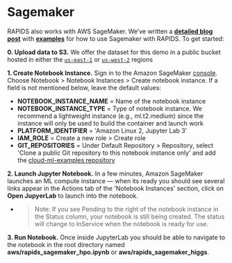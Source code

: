 # Sagemaker

RAPIDS also works with AWS SageMaker. We’ve written a **[detailed
blog post](https://medium.com/rapids-ai/running-rapids-experiments-at-scale-using-amazon-sagemaker-d516420f165b)**
with **[examples](https://github.com/rapidsai/cloud-ml-examples/tree/main/aws)**
for how to use Sagemaker with RAPIDS. To get started:

**0. Upload data to S3.** We offer the dataset for this demo in a public bucket hosted in either the [`us-east-1`](https://s3.console.aws.amazon.com/s3/buckets/sagemaker-rapids-hpo-us-east-1/) or [`us-west-2`](https://s3.console.aws.amazon.com/s3/buckets/sagemaker-rapids-hpo-us-west-2/) regions

**1. Create Notebook Instance.** Sign in to the Amazon SageMaker [console](https://console.aws.amazon.com/sagemaker/). Choose Notebook > Notebook Instances > Create notebook instance. If a field is not mentioned below, leave the default values:

- **NOTEBOOK_INSTANCE_NAME** = Name of the notebook instance
- **NOTEBOOK_INSTANCE_TYPE** = Type of notebook instance. We recommend a lightweight instance (e.g., ml.t2.medium) since the instance will only be used to build the container and launch work
- **PLATFORM_IDENTIFIER** = 'Amazon Linux 2, Jupyter Lab 3'
- **IAM_ROLE** = Create a new role > Create role
- **GIT_REPOSITORIES** = Under Default Repository > Repository, select 'Clone a public Git repository to this notebook instance only' and add the [cloud-ml-examples repository](https://github.com/rapidsai/cloud-ml-examples)

**2. Launch Jupyter Notebook.** In a few minutes, Amazon SageMaker launches an ML compute instance — when its ready you should see several links appear in the Actions tab of the 'Notebook Instances' section, click on **Open JupyerLab** to launch into the notebook.

- > Note: If you see Pending to the right of the notebook instance in the Status column, your notebook is still being created. The status will change to InService when the notebook is ready for use.

**3. Run Notebook.** Once inside JupyterLab you should be able to navigate to the notebook in the root directory named **aws/rapids_sagemaker_hpo.ipynb** or **aws/rapids_sagemaker_higgs**.

